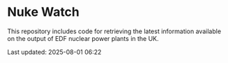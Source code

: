 # Nuke Watch

This repository includes code for retrieving the latest information available on the output of EDF nuclear power plants in the UK.

Last updated: 2025-08-01 06:22